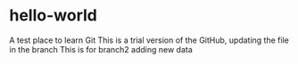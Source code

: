 # hello-world
A test place to learn Git
This is a trial version of the GitHub, updating the file in the branch 
This is for branch2 adding new data

